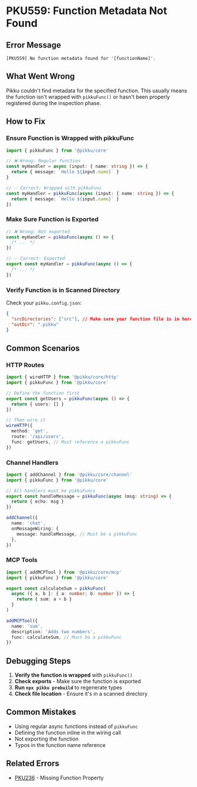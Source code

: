 # PKU559: Function Metadata Not Found

## Error Message

```
[PKU559] No function metadata found for '[functionName]'.
```

## What Went Wrong

Pikku couldn't find metadata for the specified function. This usually means the function isn't wrapped with `pikkuFunc()` or hasn't been properly registered during the inspection phase.

## How to Fix

### Ensure Function is Wrapped with pikkuFunc

```typescript
import { pikkuFunc } from '@pikku/core'

// ❌ Wrong: Regular function
const myHandler = async (input: { name: string }) => {
  return { message: `Hello ${input.name}` }
}

// ✅ Correct: Wrapped with pikkuFunc
const myHandler = pikkuFunc(async (input: { name: string }) => {
  return { message: `Hello ${input.name}` }
})
```

### Make Sure Function is Exported

```typescript
// ❌ Wrong: Not exported
const myHandler = pikkuFunc(async () => {
  /* ... */
})

// ✅ Correct: Exported
export const myHandler = pikkuFunc(async () => {
  /* ... */
})
```

### Verify Function is in Scanned Directory

Check your `pikku.config.json`:

```json
{
  "srcDirectories": ["src"], // Make sure your function file is in here
  "outDir": ".pikku"
}
```

## Common Scenarios

### HTTP Routes

```typescript
import { wireHTTP } from '@pikku/core/http'
import { pikkuFunc } from '@pikku/core'

// Define the function first
export const getUsers = pikkuFunc(async () => {
  return { users: [] }
})

// Then wire it
wireHTTP({
  method: 'get',
  route: '/api/users',
  func: getUsers, // Must reference a pikkuFunc
})
```

### Channel Handlers

```typescript
import { addChannel } from '@pikku/core/channel'
import { pikkuFunc } from '@pikku/core'

// All handlers must be pikkuFuncs
export const handleMessage = pikkuFunc(async (msg: string) => {
  return { echo: msg }
})

addChannel({
  name: 'chat',
  onMessageWiring: {
    message: handleMessage, // Must be a pikkuFunc
  },
})
```

### MCP Tools

```typescript
import { addMCPTool } from '@pikku/core/mcp'
import { pikkuFunc } from '@pikku/core'

export const calculateSum = pikkuFunc(
  async ({ a, b }: { a: number; b: number }) => {
    return { sum: a + b }
  }
)

addMCPTool({
  name: 'sum',
  description: 'Adds two numbers',
  func: calculateSum, // Must be a pikkuFunc
})
```

## Debugging Steps

1. **Verify the function is wrapped** with `pikkuFunc()`
2. **Check exports** - Make sure the function is exported
3. **Run `npx pikku prebuild`** to regenerate types
4. **Check file location** - Ensure it's in a scanned directory

## Common Mistakes

- Using regular async functions instead of `pikkuFunc`
- Defining the function inline in the wiring call
- Not exporting the function
- Typos in the function name reference

## Related Errors

- [PKU236](./pku236.md) - Missing Function Property
